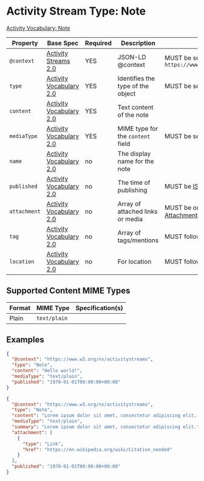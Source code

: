 # Activity Stream Type: Note

[Activity Vocabulary: Note](https://www.w3.org/TR/activitystreams-vocabulary/#dfn-note)

| Property | Base Spec | Required | Description | Restrictions |
| --- | --- | --- | --- | --- |
| `@context` | [Activity Streams 2.0](https://www.w3.org/TR/activitystreams-core/#jsonld) | YES | JSON-LD @context | MUST be set to `https://www.w3.org/ns/activitystreams` |
| `type` | [Activity Vocabulary 2.0](https://www.w3.org/TR/activitystreams-vocabulary/#dfn-type) | YES | Identifies the type of the object | MUST be set to `Note` |
| `content` | [Activity Vocabulary 2.0](https://www.w3.org/TR/activitystreams-vocabulary/#dfn-content) | YES | Text content of the note |  |
| `mediaType` | [Activity Vocabulary 2.0](https://www.w3.org/TR/activitystreams-vocabulary/#dfn-mediatype) | YES | MIME type for the `content` field | MUST be set to a [supported MIME type](#supported-content-mime-types) |
| `name` | [Activity Vocabulary 2.0](https://www.w3.org/TR/activitystreams-vocabulary/#dfn-name) | no | The display name for the note |  |
| `published` | [Activity Vocabulary 2.0](https://www.w3.org/TR/activitystreams-vocabulary/#dfn-published) | no | The time of publishing | MUST be [ISO8601](https://www.iso.org/iso-8601-date-and-time-format.html) |
| `attachment` | [Activity Vocabulary 2.0](https://www.w3.org/TR/activitystreams-vocabulary/#dfn-attachment) | no | Array of attached links or media | MUST be one of the [Supported Attachments](ActivityContent/Associated/Attachments.md) |
| `tag` | [Activity Vocabulary 2.0](https://www.w3.org/TR/activitystreams-vocabulary/#dfn-tag) | no | Array of tags/mentions | MUST follow [Tag Type](ActivityContent/Associated/Tag.md) |
| `location` | [Activity Vocabulary 2.0](https://www.w3.org/TR/activitystreams-vocabulary/#dfn-location) | no | For location | MUST follow [Location Type](ActivityContent/Associated/Location.md) |

## Supported Content MIME Types

| Format | MIME Type    | Specification(s)                                             |
|--------|--------------|--------------------------------------------------------------|
| Plain  | `text/plain` |                                                              |

## Examples

```json
{
  "@context": "https://www.w3.org/ns/activitystreams",
  "type": "Note",
  "content": "Hello world!",
  "mediaType": "text/plain",
  "published": "1970-01-01T00:00:00+00:00"
}
```

```json
{
  "@context": "https://www.w3.org/ns/activitystreams",
  "type": "Note",
  "content": "Lorem ipsum dolor sit amet, consectetur adipiscing elit, sed do eiusmod tempor incididunt ut labore et dolore magna aliqua. Ut enim ad minim veniam, quis nostrud exercitation ullamco laboris nisi ut aliquip ex ea commodo consequat. Duis aute irure dolor in reprehenderit in voluptate velit esse cillum dolore eu fugiat nulla pariatur. Excepteur sint occaecat cupidatat non proident, sunt in culpa qui officia deserunt mollit anim id est laborum.",
  "mediaType": "text/plain",
  "summary": "Lorem ipsum dolor sit amet, consectetur adipiscing elit.",
  "attachment": [
    {
      "type": "Link",
      "href": "https://en.wikipedia.org/wiki/Citation_needed"
    }
  ],
  "published": "1970-01-01T00:00:00+00:00"
}
```
